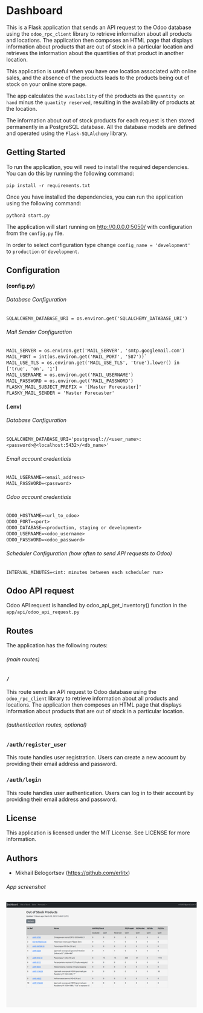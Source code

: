 # Dashboard

This is a Flask application that sends an API request to the Odoo database 
using the `odoo_rpc_client` library to retrieve information about all products
and locations. The application then composes an HTML page that displays 
information about products that are out of stock in a particular location and 
retrieves the information about the quantities of that product in another 
location.

This application is useful when you have one location associated with online 
sales, and the absence of the products leads to the products being out of 
stock on your online store page.

The app calculates the `availability` of the products as the `quantity on hand` 
minus the `quantity reserved`, resulting in the availability of products at 
the location.

The information about out of stock products for each request is then stored 
permanently in a PostgreSQL database. All the database models are defined and
operated using the `Flask-SQLAlchemy` library.

## Getting Started

To run the application, you will need to install the required dependencies. 
You can do this by running the following command:

`pip install -r requirements.txt`

Once you have installed the dependencies, you can run the application using 
the following command:

`python3 start.py`

The application will start running on http://0.0.0.0:5050/ with configuration
from the `config.py` file. 

In order to select configuration type change 
`config_name = 'development'`
to `production` or `development`.

## Configuration
#### (config.py)
###### Database Configuration
    SQLALCHEMY_DATABASE_URI = os.environ.get('SQLALCHEMY_DATABASE_URI')
    
###### Mail Sender Configuration

    MAIL_SERVER = os.environ.get('MAIL_SERVER', 'smtp.googlemail.com')  
    MAIL_PORT = int(os.environ.get('MAIL_PORT', '587'))`
    MAIL_USE_TLS = os.environ.get('MAIL_USE_TLS', 'true').lower() in ['true', 'on', '1']
    MAIL_USERNAME = os.environ.get('MAIL_USERNAME')
    MAIL_PASSWORD = os.environ.get('MAIL_PASSWORD')
    FLASKY_MAIL_SUBJECT_PREFIX = '[Master Forecaster]'
    FLASKY_MAIL_SENDER = 'Master Forecaster'

#### (.env)
###### Database Configuration
    SQLALCHEMY_DATABASE_URI='postgresql://<user_name>:<password>@<localhost:5432>/<db_name>'

###### Email account credentials
    MAIL_USERNAME=<email_address>
    MAIL_PASSWORD=<password>

###### Odoo account credentials
    ODOO_HOSTNAME=<url_to_odoo>
    ODOO_PORT=<port>
    ODOO_DATABASE=<production, staging or development>
    ODOO_USERNAME=<odoo_username>
    ODOO_PASSWORD=<odoo_password>

###### Scheduler Configuration (how often to send API requests to Odoo)
    INTERVAL_MINUTES=<int: minutes between each scheduler run>

## Odoo API request
Odoo API request is handled by odoo_api_get_inventory() function in the
`app/api/odoo_api_request.py`

## Routes

The application has the following routes:

###### (main routes)

### `/`
This route sends an API request to Odoo database using the `odoo_rpc_client` library to retrieve information about all products and locations. The application then composes an HTML page that displays information about products that are out of stock in a particular location.

###### (authentication routes, optional)
### `/auth/register_user`

This route handles user registration. Users can create a new account by providing their email address and password.

### `/auth/login`

This route handles user authentication. Users can log in to their account by providing their email address and password.


## License

This application is licensed under the MIT License. See LICENSE for more information.

## Authors

- Mikhail Belogortsev (https://github.com/erlitx)


###### App screenshot
<img src="https://github.com/erlitx/Docs_manuals/blob/master/dashboard.png" alt="Example Image" width="800">
